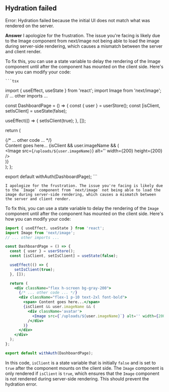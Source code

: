 ## Hydration failed
Error: Hydration failed because the initial UI does not match what was rendered on the server.

**Answer**
I apologize for the frustration. The issue you're facing is likely due to the Image component from next/image not being able to load the image during server-side rendering, which causes a mismatch between the server and client render.

To fix this, you can use a state variable to delay the rendering of the Image component until after the component has mounted on the client side. Here's how you can modify your code:

    ```tsx
import { useEffect, useState } from 'react';
import Image from 'next/image';
// ... other imports ...

const DashboardPage = () => {
  const { user } = userStore();
  const [isClient, setIsClient] = useState(false);

  useEffect(() => {
    setIsClient(true);
  }, []);

  return (
    <div className="flex h-screen bg-gray-200">
      {/* ... other code ... */}
      <div className="flex-1 p-10 text-2xl font-bold">
        <span> Content goes here...</span>
        {isClient && user.imageName && (
          <div className='avatar'>
            <Image src={`/uploads/${user.imageName}`} alt='' width={200} height={200} />
          </div>
        )}
      </div>
    </div>
  );
};

export default withAuth(DashboardPage);
    ```

    I apologize for the frustration. The issue you're facing is likely due to the `Image` component from `next/image` not being able to load the image during server-side rendering, which causes a mismatch between the server and client render.

To fix this, you can use a state variable to delay the rendering of the `Image` component until after the component has mounted on the client side. Here's how you can modify your code:

```jsx
import { useEffect, useState } from 'react';
import Image from 'next/image';
// ... other imports ...

const DashboardPage = () => {
  const { user } = userStore();
  const [isClient, setIsClient] = useState(false);

  useEffect(() => {
    setIsClient(true);
  }, []);

  return (
    <div className="flex h-screen bg-gray-200">
      {/* ... other code ... */}
      <div className="flex-1 p-10 text-2xl font-bold">
        <span> Content goes here...</span>
        {isClient && user.imageName && (
          <div className='avatar'>
            <Image src={`/uploads/${user.imageName}`} alt='' width={200} height={200} />
          /</div>
        )}
      </div>
    </div>
  );
};

export default withAuth(DashboardPage);
```

In this code, `isClient` is a state variable that is initially `false` and is set to `true` after the component mounts on the client side. The `Image` component is only rendered if `isClient` is `true`, which ensures that the `Image` component is not rendered during server-side rendering. This should prevent the hydration error.